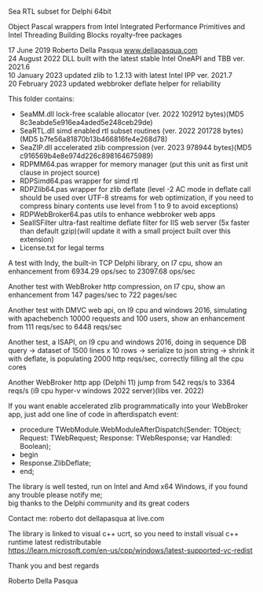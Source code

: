 Sea RTL subset for Delphi 64bit

Object Pascal wrappers from Intel Integrated Performance Primitives and Intel Threading Building Blocks royalty-free packages

17 June 2019 Roberto Della Pasqua www.dellapasqua.com<br>
24 August 2022 DLL built with the latest stable Intel OneAPI and TBB ver. 2021.6<br>
10 January 2023 updated zlib to 1.2.13 with latest Intel IPP ver. 2021.7<br>
20 February 2023 updated webbroker deflate helper for reliability

This folder contains:

- SeaMM.dll lock-free scalable allocator (ver. 2022 102912 bytes)(MD5 8c3eabde5e916ea4aded5e248ceb29de)
- SeaRTL.dll simd enabled rtl subset routines (ver. 2022 201728 bytes)(MD5 b7fe56a81870b13b466816fe4e268d78)
- SeaZIP.dll accelerated zlib compression (ver. 2023 978944 bytes)(MD5 c916569b4e8e974d226c898164675989) 
- RDPMM64.pas wrapper for memory manager (put this unit as first unit clause in project source)
- RDPSimd64.pas wrapper for simd rtl
- RDPZlib64.pas wrapper for zlib deflate (level -2 AC mode in deflate call should be used over UTF-8 streams for web optimization, if you need to compress binary contents use level from 1 to 9 to avoid exceptions)<br>
- RDPWebBroker64.pas utils to enhance webbroker web apps<br> 
- SeaIISFilter ultra-fast realtime deflate filter for IIS web server (5x faster than default gzip)(will update it with a small project built over this extension)
- License.txt for legal terms

A test with Indy, the built-in TCP Delphi library, on I7 cpu, show an enhancement from 6934.29 ops/sec to 23097.68 ops/sec

Another test with WebBroker http compression, on I7 cpu, show an enhancement from 147 pages/sec to 722 pages/sec

Another test with DMVC web api, on I9 cpu and windows 2016, simulating with apachebench 10000 requests and 100 users, show an enhancement from 111 reqs/sec to 6448 reqs/sec

Another test, a ISAPI, on I9 cpu and windows 2016, doing in sequence DB query -> dataset of 1500 lines x 10 rows -> serialize to json string -> shrink it with deflate, is populating 2000 http reqs/sec, correctly filling all the cpu cores

Another WebBroker http app (Delphi 11) jump from 542 reqs/s to 3364 reqs/s (i9 cpu hyper-v windows 2022 server)(libs ver. 2022)

If you want enable accelerated zlib programmatically into your WebBroker app, just add one line of code in afterdispatch event:

- procedure TWebModule.WebModuleAfterDispatch(Sender: TObject; Request: TWebRequest; Response: TWebResponse; var Handled: Boolean); 
- begin 
- Response.ZlibDeflate;
- end;

The library is well tested, run on Intel and Amd x64 Windows, if you found any trouble please notify me;<br>
big thanks to the Delphi community and its great coders<br>

Contact me: roberto dot dellapasqua at live.com

The library is linked to visual c++ ucrt, so you need to install visual c++ runtime latest redistributable<br>
https://learn.microsoft.com/en-us/cpp/windows/latest-supported-vc-redist

Thank you and best regards

Roberto Della Pasqua
